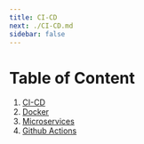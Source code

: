 ```yaml
---
title: CI-CD
next: ./CI-CD.md
sidebar: false
---
```


# Table of Content

1. [CI-CD](./CI-CD.md)
2. [Docker](./Docker/Docker.md)
3. [Microservices](./Microservices/Microservices.md)
4. [Github Actions](./Github_Actions.md)

